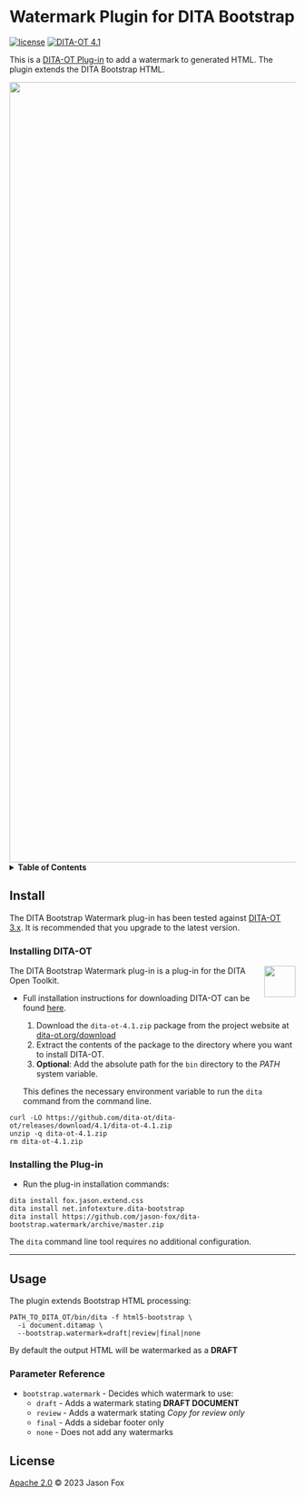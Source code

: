 # Watermark Plugin for DITA Bootstrap


[![license](https://img.shields.io/github/license/jason-fox/fox.jason.watermark.svg)](http://www.apache.org/licenses/LICENSE-2.0)
[![DITA-OT 4.1](https://img.shields.io/badge/DITA--OT-4.1-blue.svg)](http://www.dita-ot.org/4.1)

This is a [DITA-OT Plug-in](https://www.dita-ot.org/plugins) to add a watermark to generated HTML. The plugin
extends the DITA Bootstrap HTML.

<img width="1372" src="https://github.com/jason-fox/dita-bootstrap.watermark/assets/3439249/8eb73529-acb6-4682-a5bf-94ece85e07c8">


<details>
<summary><strong>Table of Contents</strong></summary>

-   [Install](#install)
    -   [Installing DITA-OT](#installing-dita-ot)
    -   [Installing the Plug-in](#installing-the-plug-in)
-   [Usage](#usage)
    -   [Parameter Reference](#parameter-reference)
-   [License](#license)

</details>

## Install

The DITA Bootstrap Watermark plug-in has been tested against [DITA-OT 3.x](http://www.dita-ot.org/download). It is recommended that
you upgrade to the latest version.

### Installing DITA-OT

<a href="https://www.dita-ot.org"><img src="https://www.dita-ot.org/images/dita-ot-logo.svg" align="right" height="55"></a>

The DITA Bootstrap Watermark plug-in is a plug-in for the DITA Open Toolkit.

-   Full installation instructions for downloading DITA-OT can be found
    [here](https://www.dita-ot.org/4.1/topics/installing-client.html).

    1.  Download the `dita-ot-4.1.zip` package from the project website at
        [dita-ot.org/download](https://www.dita-ot.org/download)
    2.  Extract the contents of the package to the directory where you want to install DITA-OT.
    3.  **Optional**: Add the absolute path for the `bin` directory to the _PATH_ system variable.

    This defines the necessary environment variable to run the `dita` command from the command line.

```console
curl -LO https://github.com/dita-ot/dita-ot/releases/download/4.1/dita-ot-4.1.zip
unzip -q dita-ot-4.1.zip
rm dita-ot-4.1.zip
```

### Installing the Plug-in

-   Run the plug-in installation commands:

```console
dita install fox.jason.extend.css
dita install net.infotexture.dita-bootstrap
dita install https://github.com/jason-fox/dita-bootstrap.watermark/archive/master.zip
```

The `dita` command line tool requires no additional configuration.

---

## Usage

The plugin extends Bootstrap HTML processing:

```console
PATH_TO_DITA_OT/bin/dita -f html5-bootstrap \
  -i document.ditamap \
  --bootstrap.watermark=draft|review|final|none
```

By default the output HTML will be watermarked as a **DRAFT**

### Parameter Reference

-   `bootstrap.watermark` - Decides which watermark to use:
    -   `draft` - Adds a watermark stating **DRAFT DOCUMENT**
    -   `review` - Adds a watermark stating _Copy for review only_
    -   `final` - Adds a sidebar footer only
    -   `none` - Does not add any watermarks


## License

[Apache 2.0](LICENSE) © 2023 Jason Fox
